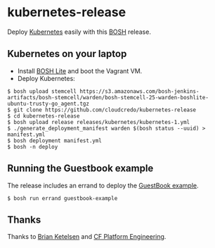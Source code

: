 # kubernetes-release

Deploy [Kubernetes](http://kubernetes.io) easily with this
[BOSH](http://docs.cloudfoundry.org/bosh/) release.

## Kubernetes on your laptop

* Install [BOSH Lite](https://github.com/cloudfoundry/bosh-lite) and
  boot the Vagrant VM.
* Deploy Kubernetes:

```
$ bosh upload stemcell https://s3.amazonaws.com/bosh-jenkins-artifacts/bosh-stemcell/warden/bosh-stemcell-25-warden-boshlite-ubuntu-trusty-go_agent.tgz
$ git clone https://github.com/cloudcredo/kubernetes-release
$ cd kubernetes-release
$ bosh upload release releases/kubernetes/kubernetes-1.yml
$ ./generate_deployment_manifest warden $(bosh status --uuid) > manifest.yml
$ bosh deployment manifest.yml
$ bosh -n deploy
```

## Running the Guestbook example

The release includes an errand to deploy the
[GuestBook example](https://github.com/GoogleCloudPlatform/kubernetes/tree/master/examples/guestbook).
```
$ bosh run errand guestbook-example
```

## Thanks

Thanks to [Brian Ketelsen](https://github.com/bketelsen/coreos-kubernetes-digitalocean)
and [CF Platform Engineering](https://github.com/cf-platform-eng/docker-boshrelease).
